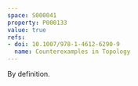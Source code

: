```yaml
---
space: S000041
property: P000133
value: true
refs:
- doi: 10.1007/978-1-4612-6290-9
  name: Counterexamples in Topology
---
```


By definition.
